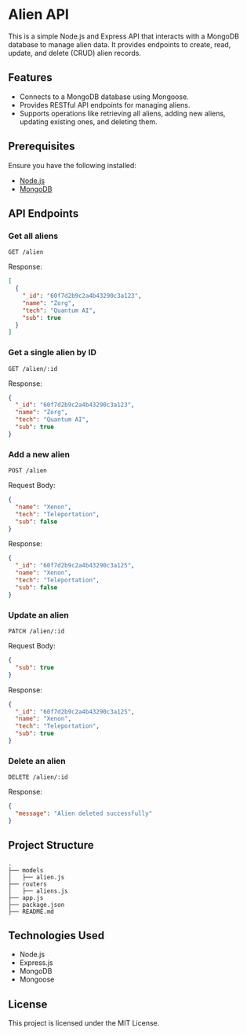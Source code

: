 # Alien API

This is a simple Node.js and Express API that interacts with a MongoDB database to manage alien data. It provides endpoints to create, read, update, and delete (CRUD) alien records.

## Features
- Connects to a MongoDB database using Mongoose.
- Provides RESTful API endpoints for managing aliens.
- Supports operations like retrieving all aliens, adding new aliens, updating existing ones, and deleting them.

## Prerequisites
Ensure you have the following installed:
- [Node.js](https://nodejs.org/)
- [MongoDB](https://www.mongodb.com/try/download/community)


## API Endpoints

### Get all aliens
```http
GET /alien
```
Response:
```json
[
  {
    "_id": "60f7d2b9c2a4b43290c3a123",
    "name": "Zorg",
    "tech": "Quantum AI",
    "sub": true
  }
]
```

### Get a single alien by ID
```http
GET /alien/:id
```
Response:
```json
{
  "_id": "60f7d2b9c2a4b43290c3a123",
  "name": "Zorg",
  "tech": "Quantum AI",
  "sub": true
}
```

### Add a new alien
```http
POST /alien
```
Request Body:
```json
{
  "name": "Xenon",
  "tech": "Teleportation",
  "sub": false
}
```
Response:
```json
{
  "_id": "60f7d2b9c2a4b43290c3a125",
  "name": "Xenon",
  "tech": "Teleportation",
  "sub": false
}
```

### Update an alien
```http
PATCH /alien/:id
```
Request Body:
```json
{
  "sub": true
}
```
Response:
```json
{
  "_id": "60f7d2b9c2a4b43290c3a125",
  "name": "Xenon",
  "tech": "Teleportation",
  "sub": true
}
```

### Delete an alien
```http
DELETE /alien/:id
```
Response:
```json
{
  "message": "Alien deleted successfully"
}
```

## Project Structure
```
.
├── models
│   ├── alien.js
├── routers
│   ├── aliens.js
├── app.js
├── package.json
├── README.md
```

## Technologies Used
- Node.js
- Express.js
- MongoDB
- Mongoose

## License
This project is licensed under the MIT License.

